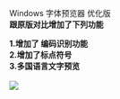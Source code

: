 Windows 字体预览器 优化版<br>
<b>跟原版对比增加了下列功能<b><br>

1.增加了 编码识别功能<br>
2.增加了标点符号<br>
3.多国语言文字预览<br><br>
<img src=https://raw.githubusercontent.com/catcat520/FontsLab/master/WinFontViewPlus/img/WinFontViewPlus.png>
